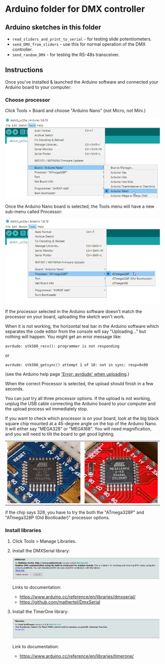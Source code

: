 # Arduino folder for DMX controller

## Arduino sketches in this folder


* `read_sliders_and_print_to_serial` - for testing slide potentiometers.
* `send_DMX_from_sliders` - use this for normal operation of the DMX controller.
* `send_random_DMX` - for testing the RS-48s transceiver.

## Instructions 

Once you've installed & launched the Arduino software and connected your Arduino board to your computer:

### Choose processor

Click Tools > Board and choose "Arduino Nano" (not Micro, not Mini.)

![Screenshot of Arduino software, choosing the Arduino Nano board](img/choose-board.png)

Once the Arduino Nano board is selected, the Tools menu will have a new sub-menu called Processor:

![Screenshot of Arduino software, choosing the Arduino Nano processor](img/choose-processor.png)

If the processor selected in the Arduino software doesn't match the processor on your board, uploading the sketch won't work.

When it is not working, the horizontal teal bar in the Arduino software which separates the code editor from the console will say "Uploading..." but nothing will happen. You might get an error message like:

```
avrdude: stk500_recv(): programmer is not responding
```
or 
```
avrdude: stk500_getsync() attempt 1 of 10: not in sync: resp=0x00
```
(see the Arduino help page ['Error: avrdude' when uploading](https://support.arduino.cc/hc/en-us/articles/4401874331410--Error-avrdude-when-uploading#avrdude-stk500_recv-and-stk500_getsync).)

When the correct Processor is selected, the upload should finish in a few seconds.

You can just try all three processor options. If the upload is not working, unplug the USB cable connecting the Arduino board to your computer and the upload process wil immediately stop.

If you want to check which processor is on your board, look at the big black square chip mounted at a 45-degree angle on the top of the Arduino Nano. It will either say "MEGA328" or "MEGA168". You will need magnification, and you will need to tilt the board to get good lighting.

<table>
<tr>
<td><img src="img/ATmega328P-on-Arduino-Nano.jpg" alt="ATmega328P microcontroller on Arduino Nano"></td>
<td><img src="img/ATmega168-on-Arduino-Nano.jpg" alt="ATmega160 microcontroller on Arduino Nano"></td>
</tr>
</table>

if the chip says 328, you have to try the both the "ATmega328P" and "ATmega328P (Old Bootloader)" processor options.


### Install libraries

1. Click Tools > Manage Libraries.

1. Install the DMXSerial library:

    ![Screenshot of DMXSerial library in Arduino Library Manager](img/DMXSerial-library.png)

   Links to documentation:

   * https://www.arduino.cc/reference/en/libraries/dmxserial/
   * https://github.com/mathertel/DmxSerial


1. Install the TimerOne library:

    ![Screenshot of TimerOne library in Arduino Library Manager](img/TimerOne-library.png)

    Link to documentation: 

    * https://www.arduino.cc/reference/en/libraries/timerone/
